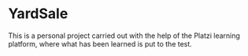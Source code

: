 # YardSale
This is a personal project carried out with the help of the Platzi learning platform, where what has been learned is put to the test.
